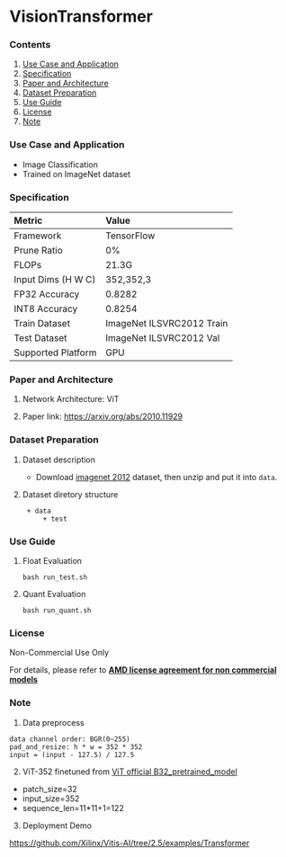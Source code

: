 # VisionTransformer


### Contents
1. [Use Case and Application](#Use-Case-and-Application)
2. [Specification](#Specification)
3. [Paper and Architecture](#Paper-and-Architecture)
4. [Dataset Preparation](#Dataset-Preparation)
5. [Use Guide](#Use-Guide)
6. [License](#License)
7. [Note](#Note)


### Use Case and Application

   - Image Classification
   - Trained on ImageNet dataset
   
   
### Specification

| Metric             | Value                                   |
| :----------------- | :-------------------------------------- |
| Framework          | TensorFlow                              |
| Prune Ratio        | 0%                                      |
| FLOPs              | 21.3G                                   |
| Input Dims (H W C) | 352,352,3                               |
| FP32 Accuracy      | 0.8282                                  |
| INT8 Accuracy      | 0.8254                                  |
| Train Dataset      | ImageNet ILSVRC2012 Train               |
| Test Dataset       | ImageNet ILSVRC2012 Val                 |
| Supported Platform | GPU                                     |
  

### Paper and Architecture 

1. Network Architecture: ViT
 
2. Paper link: https://arxiv.org/abs/2010.11929
  
  
### Dataset Preparation

1. Dataset description
    - Download [imagenet 2012](https://image-net.org/download.php) dataset, then unzip and put it into `data`.

2. Dataset diretory structure
   ```
    + data
        + test
    ```

### Use Guide

1. Float Evaluation
    ```shell
    bash run_test.sh
    ```
2. Quant Evaluation 
    ```shell
    bash run_quant.sh
    ```
	
### License

Non-Commercial Use Only

For details, please refer to **[AMD license agreement for non commercial models](https://github.com/Xilinx/Vitis-AI/blob/master/model_zoo/AMD-license-agreement-for-non-commercial-models.md)**


### Note

1. Data preprocess
  
  ```
  data channel order: BGR(0~255)                  
  pad_and_resize: h * w = 352 * 352
  input = (input - 127.5) / 127.5
  ```

2. ViT-352 finetuned from [ViT official B32_pretrained_model](https://storage.googleapis.com/vit_models/augreg/B_32-i21k-300ep-lr_0.001-aug_light1-wd_0.1-do_0.0-sd_0.0.npz)
+ patch_size=32
+ input_size=352
+ sequence_len=11*11+1=122

3. Deployment Demo

https://github.com/Xilinx/Vitis-AI/tree/2.5/examples/Transformer
  
  



  
  
